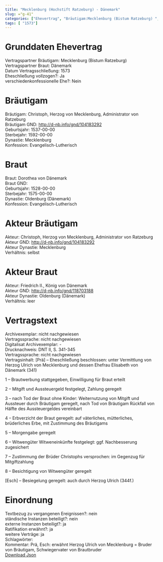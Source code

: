 ```yaml
---
title: "Mecklenburg (Hochstift Ratzeburg) - Dänemark"
slug: ="g-41"
categories: ["Ehevertrag", "Bräutigam:Mecklenburg (Bistum Ratzeburg) ", "Braut: Dänemark", "Eheschließung vollzogen?:Ja", "verschiedenkonfessionelle Ehe?:Nein", "Dynastie Bräutigam:Mecklenburg", "Akteur Bräutigam:Christoph, Herzog von Mecklenburg, Administrator von Ratzeburg", "Akteur Braut:Friedrich II., König von Dänemark", "Textbezug?:nein", "Ständisch?:nein", "Ratifikation?:ja", "Sonstiges?:ja", "Bräutigam:Mecklenburg (Bistum Ratzeburg) ", "Braut: Dänemark"]
tags: [ "1573"]
---
```

<!--more-->

# Grunddaten Ehevertrag

Vertragspartner Bräutigam: Mecklenburg (Bistum Ratzeburg) <br>
Vertragspartner Braut: Dänemark<br>
Datum Vertragsschließung: 1573<br>
Eheschließung vollzogen?: Ja<br>
verschiedenkonfessionelle Ehe?: Nein<br>
# Bräutigam

Bräutigam: Christoph, Herzog von Mecklenburg, Administrator von Ratzeburg<br>
Bräutigam GND: http://d-nb.info/gnd/104183292<br>
Geburtsjahr: 1537-00-00<br>
Sterbejahr: 1592-00-00<br>
Dynastie: Mecklenburg<br>
Konfession: Evangelisch-Lutherisch<br>
# Braut

Braut: Dorothea von Dänemark<br>
Braut GND: <br>
Geburtsjahr: 1528-00-00<br>
Sterbejahr: 1575-00-00<br>
Dynastie: Oldenburg (Dänemark)<br>
Konfession: Evangelisch-Lutherisch<br>
# Akteur Bräutigam

Akteur: Christoph, Herzog von Mecklenburg, Administrator von Ratzeburg<br>
Akteur GND: http://d-nb.info/gnd/104183292<br>
Akteur Dynastie: Mecklenburg<br>
Verhältnis: selbst<br>
# Akteur Braut

Akteur: Friedrich II., König von Dänemark<br>
Akteur GND: http://d-nb.info/gnd/118703188<br>
Akteur Dynastie: Oldenburg (Dänemark)<br>
Verhältnis: leer<br>
# Vertragstext

Archivexemplar: nicht nachgewiesen<br>
Vertragssprache: nicht nachgewiesen<br>
Digitalisat Archivexemplar: -<br>
Drucknachweis: DNT II, S. 341-345<br>
Vertragssprache: nicht nachgewiesen<br>
Vertragsinhalt: [Prä] – Eheschließung beschlossen: unter Vermittlung von Herzog Ulrich von Mecklenburg und dessen Ehefrau Elisabeth von Dänemark (341)

1 – Brautwerbung stattgegeben, Einwilligung für Braut erteilt

2 – Mitgift und Aussteuergeld festgelegt, Zahlung geregelt

3 – nach Tod der Braut ohne Kinder: Weiternutzung von Mitgift und Aussteuer durch Bräutigam geregelt, nach Tod von Bräutigam Rückfall von Hälfte des Aussteuergeldes vereinbart

4 – Erbverzicht der Braut geregelt: auf väterliches, mütterliches, brüderliches Erbe, mit Zustimmung des Bräutigams

5 – Morgengabe geregelt

6 – Witwengüter Witweneinkünfte festgelegt: ggf. Nachbesserung zugesichert

7 – Zustimmung der Brüder Christophs versprochen: im Gegenzug für Mitgiftzahlung

8 – Besichtigung von Witwengüter geregelt

[Esch] – Besiegelung geregelt: auch durch Herzog Ulrich (344f.)
<br>
# Einordnung

Textbezug zu vergangenen Ereignissen?: nein<br>
ständische Instanzen beteiligt?: nein<br>
externe Instanzen beteiligt?: ja<br>
Ratifikation erwähnt?: ja<br>
weitere Verträge: ja<br>
Schlagwörter: <br>
Kommentar: Prä, Esch: erwähnt Herzog Ulrich von Mecklenburg = Bruder von Bräutigam, Schwiegervater von Brautbruder<br>
[Download Json](/vertraege/vertrag-41.json)